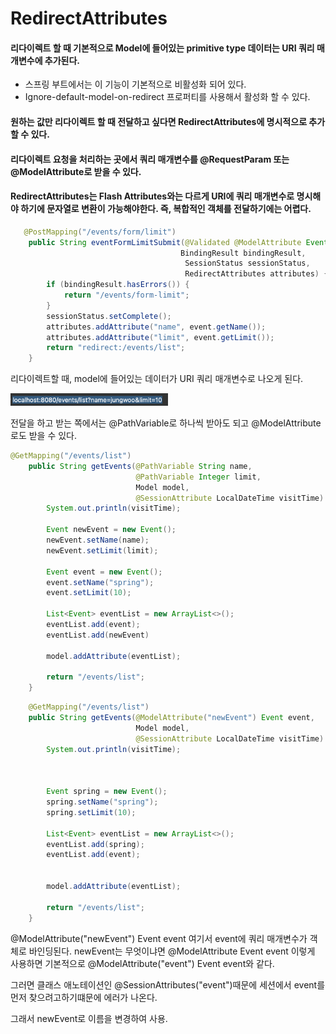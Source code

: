 # RedirectAttributes

#### 리다이렉트 할 때 기본적으로 Model에 들어있는 primitive type 데이터는 URI 쿼리 매개변수에 추가된다.

- 스프링 부트에서는 이 기능이 기본적으로 비활성화 되어 있다.
- Ignore-default-model-on-redirect 프로퍼티를 사용해서 활성화 할 수 있다.

 

#### 원하는 값만 리다이렉트 할 때 전달하고 싶다면 RedirectAttributes에 명시적으로 추가할 수 있다.



#### 리다이렉트 요청을 처리하는 곳에서 쿼리 매개변수를 @RequestParam 또는 @ModelAttribute로 받을 수 있다.



#### RedirectAttributes는 Flash Attributes와는 다르게 URI에 쿼리 매개변수로 명시해야 하기에 문자열로 변환이 가능해야한다. 즉, 복합적인 객체를 전달하기에는 어렵다.



```java
   @PostMapping("/events/form/limit")
    public String eventFormLimitSubmit(@Validated @ModelAttribute Event event,
                                      BindingResult bindingResult,
                                       SessionStatus sessionStatus,
                                       RedirectAttributes attributes) {
        if (bindingResult.hasErrors()) {
            return "/events/form-limit";
        }
        sessionStatus.setComplete();
        attributes.addAttribute("name", event.getName());
        attributes.addAttribute("limit", event.getLimit());
        return "redirect:/events/list";
    }
```



리다이렉트할 때, model에 들어있는 데이터가 URI 쿼리 매개변수로 나오게 된다.

<img src="/assets/images/image-20211011120356978.png" alt="image-20211011120356978" style="width:50%;" />

전달을 하고 받는 쪽에서는 @PathVariable로 하나씩 받아도 되고 @ModelAttribute로도 받을 수 있다.

```java
@GetMapping("/events/list")
    public String getEvents(@PathVariable String name,
                            @PathVariable Integer limit,
                            Model model,
                            @SessionAttribute LocalDateTime visitTime) {
        System.out.println(visitTime);
        
        Event newEvent = new Event();
        newEvent.setName(name);
        newEvent.setLimit(limit);
        
        Event event = new Event();
        event.setName("spring");
        event.setLimit(10);

        List<Event> eventList = new ArrayList<>();
        eventList.add(event);
        eventList.add(newEvent)
        
        model.addAttribute(eventList);

        return "/events/list";
    }
```

```java
    @GetMapping("/events/list")
    public String getEvents(@ModelAttribute("newEvent") Event event,
                            Model model,
                            @SessionAttribute LocalDateTime visitTime) {
        System.out.println(visitTime);



        Event spring = new Event();
        spring.setName("spring");
        spring.setLimit(10);

        List<Event> eventList = new ArrayList<>();
        eventList.add(spring);
        eventList.add(event);


        model.addAttribute(eventList);

        return "/events/list";
    }
```

@ModelAttribute("newEvent") Event event 여기서 event에 쿼리 매개변수가 객체로 바인딩된다. newEvent는 무엇이냐면 @ModelAttribute Event event 이렇게 사용하면 기본적으로 @ModelAttribute("event") Event event와 같다.

그러면 클래스 애노테이션인 @SessionAttributes("event")때문에 세션에서 event를 먼저 찾으려고하기떄문에 에러가 나온다. 

그래서 newEvent로 이름을 변경하여 사용.

